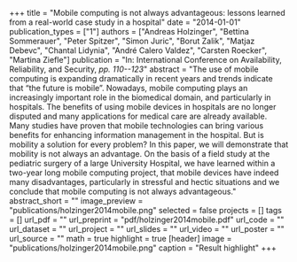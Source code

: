 +++
title = "Mobile computing is not always advantageous: lessons learned from a real-world case study in a hospital"
date = "2014-01-01"
publication_types = ["1"]
authors = ["Andreas Holzinger", "Bettina Sommerauer", "Peter Spitzer", "Simon Juric", "Borut Zalik", "Matjaz Debevc", "Chantal Lidynia", "André Calero Valdez", "Carsten Roecker", "Martina Ziefle"]
publication = "In: International Conference on Availability, Reliability, and Security, _pp. 110--123_"
abstract = "The use of mobile computing is expanding dramatically in recent years and trends indicate that “the future is mobile”. Nowadays, mobile computing plays an increasingly important role in the biomedical domain, and particularly in hospitals. The benefits of using mobile devices in hospitals are no longer disputed and many applications for medical care are already available. Many studies have proven that mobile technologies can bring various benefits for enhancing information management in the hospital. But is mobility a solution for every problem? In this paper, we will demonstrate that mobility is not always an advantage. On the basis of a field study at the pediatric surgery of a large University Hospital, we have learned within a two-year long mobile computing project, that mobile devices have indeed many disadvantages, particularly in stressful and hectic situations and we conclude that mobile computing is not always advantageous."
abstract_short = ""
image_preview = "publications/holzinger2014mobile.png"
selected = false
projects = []
tags = []
url_pdf = ""
url_preprint = "pdf/holzinger2014mobile.pdf"
url_code = ""
url_dataset = ""
url_project = ""
url_slides = ""
url_video = ""
url_poster = ""
url_source = ""
math = true
highlight = true
[header]
image = "publications/holzinger2014mobile.png"
caption = "Result highlight"
+++
